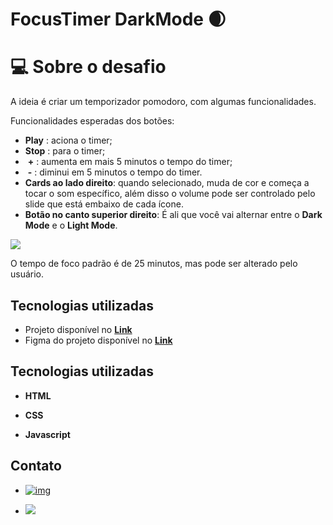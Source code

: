 # FocusTimer DarkMode 🌒



# 💻 Sobre o desafio

A ideia é criar um temporizador pomodoro, com algumas funcionalidades.

Funcionalidades esperadas dos botões:

- **Play**  : aciona o timer;
- **Stop**  : para o timer;
- ​    **\+**    : aumenta em mais 5 minutos o tempo do timer;
- ​    **\-**    : diminui em 5 minutos o tempo do timer.
- **Cards ao lado direito**: quando selecionado, muda de cor e começa a tocar o som específico, além disso o volume pode ser controlado pelo slide que está embaixo de cada ícone.
- **Botão no canto superior direito**: É ali que você vai alternar entre o **Dark Mode** e o **Light Mode**.



![](https://efficient-sloth-d85.notion.site/image/https%3A%2F%2Fs3-us-west-2.amazonaws.com%2Fsecure.notion-static.com%2F949f1b12-3170-4152-ad0b-9474bd1b36d1%2FUntitled.png?table=block&id=7c20b83b-be48-4d1c-b445-61e9badb1a80&spaceId=08f749ff-d06d-49a8-a488-9846e081b224&width=1320&userId=&cache=v2)





O tempo de foco padrão é de 25 minutos, mas pode ser alterado pelo usuário.



## Tecnologias utilizadas

- Projeto disponível no [**Link**](https://fabioluizz.github.io/RocketSeat-Explorer-Stage-05-Desafio-02-/)	
- Figma do projeto disponível no [**Link**](https://www.figma.com/file/w1bQy3TgXVNFrA1jqv9KTE/Stage-05---Dark-Mode-FocusTimer-(Copy)?node-id=0%3A8)

## Tecnologias utilizadas

- **HTML** 

- **CSS** 

- **Javascript**

  

## Contato

- [![img](https://camo.githubusercontent.com/b8a1ffcb4b0a201641870c9e5610f496c34ea8ec09af3522823e75eb4df26d9a/68747470733a2f2f696d672e736869656c64732e696f2f62616467652f2d4c696e6b6564496e2d3232323232323f7374796c653d666c61742d737175617265266c6f676f3d4c696e6b6564696e266c6f676f436f6c6f723d7768697465266c696e6b3d68747470733a2f2f7777772e6c696e6b6564696e2e636f6d2f696e2f7375646970746f67686f736839392f)](https://www.linkedin.com/in/fabioluizz/)

- <a href="mailto: fabioluis19341@gmail.com"><img src="https://img.shields.io/badge/-Gmail-c14438?style=flat&logo=Gmail&logoColor=white"/></a>



